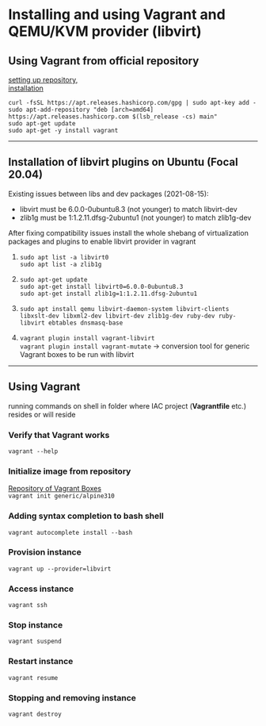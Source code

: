 # Installing and using Vagrant and QEMU/KVM provider (libvirt)

## Using Vagrant from official repository

[setting up repository,](https://superuser.com/questions/845987/how-do-i-upgrade-vagrant-to-the-latest-version-in-ubuntu/845989)  
 [installation](https://ostechnix.com/how-to-use-vagrant-with-libvirt-kvm-provider/)  

``` {bash}
curl -fsSL https://apt.releases.hashicorp.com/gpg | sudo apt-key add -
sudo apt-add-repository "deb [arch=amd64] https://apt.releases.hashicorp.com $(lsb_release -cs) main"
sudo apt-get update
sudo apt-get -y install vagrant
```

---

## Installation of libvirt plugins on Ubuntu (Focal 20.04)

Existing issues between libs and dev packages (2021-08-15):

- libvirt must be 6.0.0-0ubuntu8.3 (not younger) to match libvirt-dev
- zlib1g must be 1:1.2.11.dfsg-2ubuntu1 (not younger) to match zlib1g-dev

After fixing compatibility issues install the whole shebang of virtualization packages and plugins to enable libvirt provider in vagrant

1. `sudo apt list -a libvirt0`  
   `sudo apt list -a zlib1g`

2. `sudo apt-get update`  
   `sudo apt-get install libvirt0=6.0.0-0ubuntu8.3`  
   `sudo apt-get install zlib1g=1:1.2.11.dfsg-2ubuntu1`

3. `sudo apt install qemu libvirt-daemon-system libvirt-clients libxslt-dev libxml2-dev libvirt-dev zlib1g-dev ruby-dev ruby-libvirt ebtables dnsmasq-base`

4. `vagrant plugin install vagrant-libvirt`  
   `vagrant plugin install vagrant-mutate` &rightarrow; conversion tool for generic Vagrant boxes to be run with libvirt

---

## Using Vagrant

running commands on shell in folder where IAC project (**Vagrantfile** etc.) resides or will reside

### Verify that Vagrant works

`vagrant --help`

### Initialize image from repository

[Repository of Vagrant Boxes](https://app.vagrantup.com/boxes/search?utf8=✓&sort=downloads)  
`vagrant init generic/alpine310`

### Adding syntax completion to bash shell

`vagrant autocomplete install --bash`

### Provision instance

`vagrant up --provider=libvirt`

### Access instance

`vagrant ssh`

### Stop instance

`vagrant suspend`

### Restart instance

`vagrant resume`

### Stopping and removing instance

`vagrant destroy`

